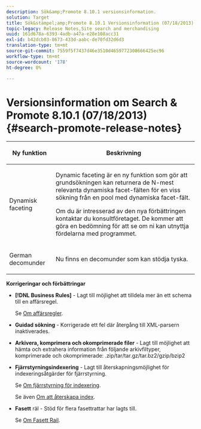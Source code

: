 ```yaml
---
description: Sök&amp;Promote 8.10.1 versionsinformation.
solution: Target
title: Sök&stämpel;amp;Promote 8.10.1 Versionsinformation (07/18/2013)
topic-legacy: Release Notes,Site search and merchandising
uuid: 161d678a-6393-4adb-a47a-e28e108acc31
exl-id: b42dcb03-8673-433d-aabc-de70fd32d6d3
translation-type: tm+mt
source-git-commit: 7559f5f7437d46e3510d4659772308666425ec96
workflow-type: tm+mt
source-wordcount: '178'
ht-degree: 0%

---
```


# Versionsinformation om Search &amp; Promote 8.10.1 (07/18/2013){#search-promote-release-notes}

<table> 
 <thead> 
  <tr> 
   <th colname="col1" class="entry"> <p>Ny funktion </p> </th> 
   <th colname="col2" class="entry"> <p>Beskrivning </p> </th> 
  </tr> 
 </thead>
 <tbody> 
  <tr> 
   <td colname="col1"> <p>Dynamisk faceting </p> </td> 
   <td colname="col2"> <p> Dynamic faceting är en ny funktion som gör att grundsökningen kan returnera de N-mest relevanta dynamiska facet-fälten för en viss sökning från en pool med dynamiska facet-fält. </p> <p> Om du är intresserad av den nya förbättringen kontaktar du konsultföretaget. De kommer att göra en bedömning för att se om ni kan utnyttja fördelarna med programmet. </p> </td> 
  </tr> 
  <tr> 
   <td colname="col1"> <p>German decomunder </p> </td> 
   <td colname="col2"> <p> Nu finns en decomunder som kan stödja tyska. </p> </td> 
  </tr> 
 </tbody> 
</table>

**Korrigeringar och förbättringar**

* **[!DNL Business Rules]** - Lagt till möjlighet att tilldela mer än ett schema till en affärsregel.

   Se [Om affärsregler](../c-about-rules-menu/c-about-business-rules.md#concept_2A93D76216754D3D8412CDEA00BD26BD).

* **Guidad sökning**  - Korrigerade ett fel där återgång till XML-parsern inaktiverades.
* **Arkivera, komprimera och okomprimerade filer**  - Lagt till möjlighet att hämta och extrahera information från följande arkivfiltyper, komprimerade och okomprimerade: .zip/tar/tar.gz/tar.bz2/gzip/bzip2
* **Fjärrstyrningsindexering**  - Lagt till återskapningsmöjlighet för indexeringsåtgärder för fjärrstyrning.

   Se [Om fjärrstyrning för indexering](../c-about-index-menu/c-about-remote-control-for-indexing.md#concept_C79B322190E84106A434E5C6D4A4118F).

   Se även [Om att återskapa index](../c-about-index-menu/c-about-regenerate-index.md#concept_6CBE6B8D18EF47D293091CBA542245FA).

* **Fasett**  räl - Stöd för flera fasettrattar har lagts till.

   Se [Om Fasett Rail](../c-about-design-menu/c-about-facet-rails.md#concept_1FDC8BCDFFC84A0889DA670F63D5F6DB).
